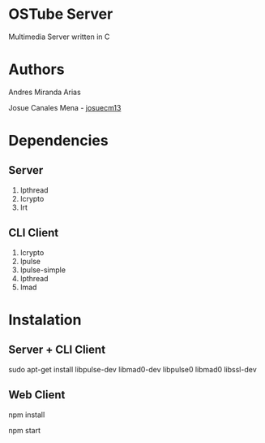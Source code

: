 # OSTube Server
Multimedia Server written in C

# Authors
Andres Miranda Arias

Josue Canales Mena - [josuecm13](https://github.com/josuecm13)

# Dependencies

## Server 

1. lpthread
2. lcrypto
3. lrt

## CLI Client

1. lcrypto
2. lpulse
3. lpulse-simple
4. lpthread
5. lmad

# Instalation

## Server + CLI Client

sudo apt-get install libpulse-dev libmad0-dev libpulse0 libmad0 libssl-dev

## Web Client

npm install

npm start

